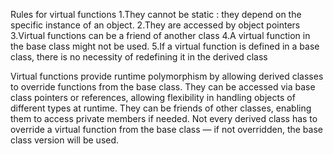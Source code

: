 Rules for virtual functions
1.They cannot be static : they depend on the specific instance of an object.
2.They are accessed by object pointers
3.Virtual functions can be a friend of another class
4.A virtual function in the base class might not be used.
5.If a virtual function is defined in a base class, there is no necessity of redefining it in the derived class

Virtual functions provide runtime polymorphism by allowing derived classes to override functions from the base class.
They can be accessed via base class pointers or references, allowing flexibility in handling objects of different types at runtime.
They can be friends of other classes, enabling them to access private members if needed.
Not every derived class has to override a virtual function from the base class — if not overridden, the base class version will be used.